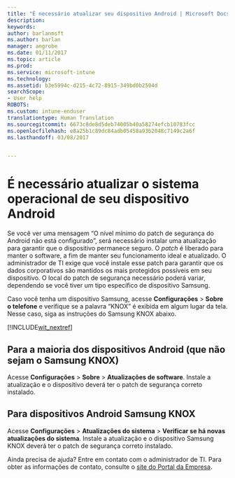 ```yaml
---
title: "É necessário atualizar seu dispositivo Android | Microsoft Docs"
description: 
keywords: 
author: barlanmsft
ms.author: barlan
manager: angrobe
ms.date: 01/11/2017
ms.topic: article
ms.prod: 
ms.service: microsoft-intune
ms.technology: 
ms.assetid: b3e5994c-d215-4c72-8915-349bd0b2504d
searchScope:
- User help
ROBOTS: 
ms.custom: intune-enduser
translationtype: Human Translation
ms.sourcegitcommit: 6673c8de8d5deb74005b40a58274efcb10783fcc
ms.openlocfilehash: e8a25b1c89dc84adb05458a93b2048c7149c2a6f
ms.lasthandoff: 03/08/2017


---
```


# <a name="you-need-to-update-your-android-devices-operating-system"></a>É necessário atualizar o sistema operacional de seu dispositivo Android

Se você ver uma mensagem “O nível mínimo do patch de segurança do Android não está configurado”, será necessário instalar uma atualização para garantir que o dispositivo permanece seguro. O _patch_ é liberado para manter o software, a fim de manter seu funcionamento ideal e atualizado. O administrador de TI exige que você instale esse patch para garantir que os dados corporativos são mantidos os mais protegidos possíveis em seu dispositivo. O local do patch de segurança necessário poderá variar, dependendo se você tiver um tipo específico de dispositivo Samsung.

Caso você tenha um dispositivo Samsung, acesse **Configurações** > **Sobre o telefone** e verifique se a palavra “KNOX” é exibida em algum lugar da tela. Nesse caso, siga as instruções do Samsung KNOX abaixo.

[!INCLUDE[wit_nextref](../includes/end-user-os-update-guidance.md)]

## <a name="for-most-android-devices-non-samsung-knox"></a>Para a maioria dos dispositivos Android (que não sejam o Samsung KNOX)

Acesse **Configurações** > **Sobre** > **Atualizações de software**. Instale a atualização e o dispositivo deverá ter o patch de segurança correto instalado.

## <a name="for-samsung-knox-android-devices"></a>Para dispositivos Android Samsung KNOX

Acesse **Configurações** > **Atualizações do sistema** > **Verificar se há novas atualizações do sistema**. Instale a atualização e o dispositivo Samsung KNOX deverá ter o patch de segurança correto instalado.



Ainda precisa de ajuda? Entre em contato com o administrador de TI. Para obter as informações de contato, consulte o [site do Portal da Empresa](http://portal.manage.microsoft.com).

